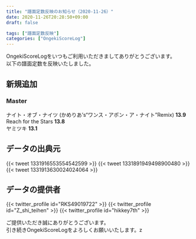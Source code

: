 ```yaml
---
title: "譜面定数反映のお知らせ（2020-11-26）"
date: 2020-11-26T20:28:50+09:00
draft: false

tags: ["譜面定数反映"]
categories: ["OngekiScoreLog"]
---
```


OngekiScoreLogをいつもご利用いただきましてありがとうございます。  
以下の譜面定数を反映いたしました。

<!--more-->

## 新規追加

### Master

ナイト・オブ・ナイツ (かめりあ’s“ワンス・アポン・ア・ナイト”Remix) **13.9**  
Reach for the Stars **13.8**  
ヤミツキ **13.1**

## データの出典元

{{< tweet 1331916553554542599 >}}
{{< tweet 1331891949498900480 >}}
{{< tweet 1331913630024024064 >}}

## データの提供者

{{< twitter_profile id="RKS49019722" >}}
{{< twitter_profile id="Z_shi_teihen" >}}
{{< twitter_profile id="hikkey7th" >}}

ご提供いただき誠にありがとうございます。  
引き続きOngekiScoreLogをよろしくお願いいたします。z
